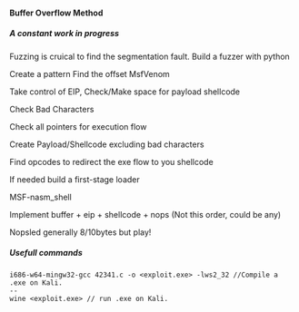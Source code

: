 #### Buffer Overflow Method
##### A constant work in progress

Fuzzing is cruical to find the segmentation fault.
Build a fuzzer with python

Create a pattern
Find the offset
MsfVenom

Take control of EIP, Check/Make space for payload shellcode 

Check Bad Characters

Check all pointers for execution flow

Create Payload/Shellcode excluding bad characters

Find opcodes to redirect the exe flow to you shellcode

If needed build a first-stage loader

MSF-nasm_shell

Implement buffer + eip + shellcode + nops (Not this order, could be any)

Nopsled generally 8/10bytes but play!


##### Usefull commands 

```
i686-w64-mingw32-gcc 42341.c -o <exploit.exe> -lws2_32 //Compile a .exe on Kali.
--
wine <exploit.exe> // run .exe on Kali.
```
